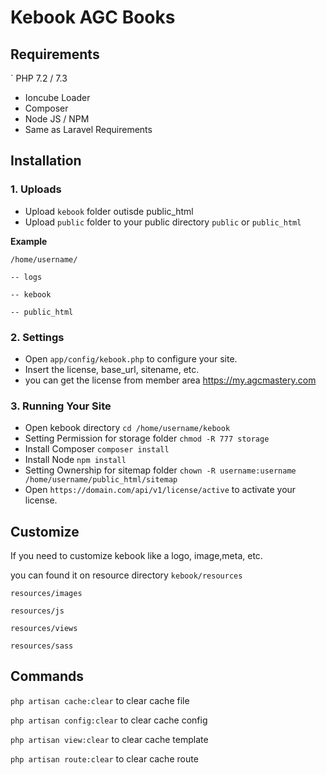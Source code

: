 # Kebook AGC Books

## Requirements
` PHP 7.2 / 7.3
- Ioncube Loader
- Composer
- Node JS / NPM
- Same as Laravel Requirements

## Installation

### 1. Uploads
- Upload `kebook` folder outisde public_html
- Upload `public` folder to your public directory `public` or `public_html`

**Example**

`/home/username/`

`-- logs`

`-- kebook`

`-- public_html`


### 2. Settings
- Open `app/config/kebook.php` to configure your site.
- Insert the license, base_url, sitename, etc.
- you can get the license from member area https://my.agcmastery.com

### 3. Running Your Site
- Open kebook directory `cd /home/username/kebook`
- Setting Permission for storage folder `chmod -R 777 storage`
- Install Composer `composer install`
- Install Node `npm install`
- Setting Ownership for sitemap folder `chown -R username:username /home/username/public_html/sitemap`
- Open `https://domain.com/api/v1/license/active` to activate your license.

## Customize

If you need to customize kebook like a logo, image,meta, etc.

you can found it on resource directory `kebook/resources`

`resources/images`

`resources/js`

`resources/views`

`resources/sass`

## Commands

`php artisan cache:clear` to clear cache file

`php artisan config:clear` to clear cache config

`php artisan view:clear` to clear cache template

`php artisan route:clear` to clear cache route


